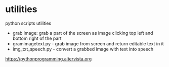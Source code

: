 # utilities
python scripts utilities

- grab image: grab a part of the screen as image clicking top left and bottom right of the part
- gramimagetext.py - grab image from screen and return editable text in it
- img_txt_speech.py - convert a grabbed image with text into speech

https://pythonprogramming.altervista.org